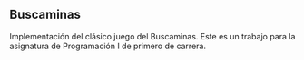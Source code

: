 ## Buscaminas

Implementación del clásico juego del Buscaminas. Este es un trabajo para la asignatura de Programación I de primero de carrera.
